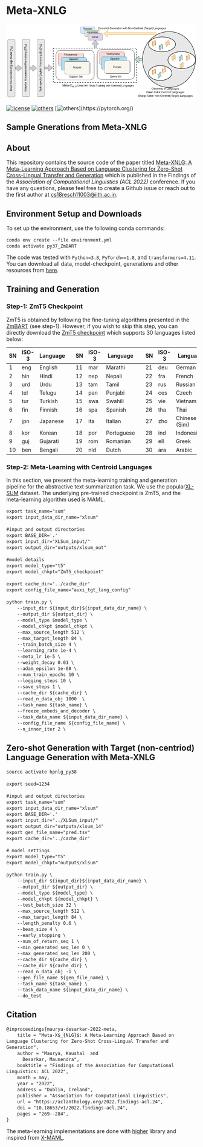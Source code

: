 # Meta-XNLG

![](https://github.com/kaushal0494/Meta_XNLG/blob/main/metaxng.png)

[![license](https://img.shields.io/github/license/mashape/apistatus.svg?maxAge=2592000)](https://github.com/Arko98/Hostility-Detection-in-Hindi-Constraint-2021/blob/main/LICENSE)
[![others](https://img.shields.io/badge/Huggingface-Cuda%2011.1.0-brightgreen)](https://huggingface.co/)
[![others](https://img.shields.io/badge/PyTorch-Stable%20(1.8.0)-orange)](https://pytorch.org/)

## Sample Gnerations from Meta-XNLG


## About
This repository contains the source code of the paper titled [Meta-XNLG: A Meta-Learning Approach Based on Language Clustering for Zero-Shot Cross-Lingual Transfer and Generation](https://aclanthology.org/2022.findings-acl.24.pdf) which is published in the Findings of the *Association of Computational Linguistics (ACL 2022)* conference. If you have any questions, please feel free to create a Github issue or reach out to the first author at <cs18resch11003@iith.ac.in>.

## Environment Setup and Downloads
To set up the environment, use the following conda commands:

``` 
conda env create --file environment.yml
conda activate py37_ZmBART
``` 
The code was tested with `Python=3.8`, `PyTorch==1.8`, and `transformers=4.11`. You can download all data, model-checkpoint, generations and other resources from [here](https://iith-my.sharepoint.com/:f:/g/personal/cs18resch11003_iith_ac_in/EuGPeheMMc9Dlp4sKdwACJkBGLa3MSepHahpHFzZS3F4gQ?e=0xarjl).

## Training and Generation

### Step-1: ZmT5 Checkpoint
ZmT5 is obtained by following the fine-tuning algorithms presented in the [ZmBART](https://github.com/kaushal0494/ZmBART) (see step-1). However, if you wish to skip this step, you can directly download the [ZmT5 checkpoint]() which supports 30 languages listed below:

| SN  | ISO-3 | Language || SN  | ISO-3 | Language || SN  | ISO-3 | Language |
| -- | ---- | --------|-| -- | ---- | --------|-| -- | ---- | --------|
| 1  | eng | English  || 11  | mar  | Marathi  || 21  | deu  | German  |
| 2  | hin  | Hindi  || 12  | nep  | Nepali  || 22  | fra  | French  |
| 3 | urd  |  Urdu  || 13  | tam  | Tamil  || 23  | rus  | Russian  |
| 4  |  tel |  Telugu  || 14  | pan  | Punjabi  || 24  | ces  | Czech  |
| 5  | tur  | Turkish   || 15  | swa  | Swahili  || 25  | vie  | Vietnamese  |
| 6  | fin  | Finnish  || 16  | spa  | Spanish  || 26  | tha  | Thai  |
| 7  | jpn  | Japanese  || 17  | ita  | Italian  || 27  | zho  | Chinese (Sim)  |
| 8  | kor  | Korean  || 18  | por  | Portuguese  || 28  | ind  | Indonesian  |
| 9  | guj  | Gujarati  || 19  | rom  | Romanian  || 29  | ell  | Greek  |
| 10  | ben  | Bengali  || 20  | nld  | Dutch  || 30  | ara  | Arabic  |


### Step-2: Meta-Learning with Centroid Languages
In this section, we present the meta-learning training and generation pipeline for the abstractive text summarization task. We use the popular[XL-SUM](https://github.com/csebuetnlp/xl-sum) dataset. The underlying pre-trained checkpoint is ZmT5, and the meta-learning algorithm used is MAML.

```
export task_name="sum"
export input_data_dir_name="xlsum"

#input and output directories
export BASE_DIR='.'
export input_dir="XLSum_input/"
export output_dir="outputs/xlsum_out"

#model details
export model_type="t5" 
export model_chkpt="ZmT5_checkpoint"

export cache_dir='../cache_dir'
export config_file_name="auxi_tgt_lang_config" 

python train.py \
    --input_dir ${input_dir}${input_data_dir_name} \
    --output_dir ${output_dir} \
    --model_type $model_type \
    --model_chkpt $model_chkpt \
    --max_source_length 512 \
    --max_target_length 84 \
    --train_batch_size 4 \
    --learning_rate 1e-4 \
    --meta_lr 1e-5 \
    --weight_decay 0.01 \
    --adam_epsilon 1e-08 \
    --num_train_epochs 10 \
    --logging_steps 10 \
    --save_steps 1 \
    --cache_dir ${cache_dir} \
    --read_n_data_obj 1000  \
    --task_name ${task_name} \
    --freeze_embeds_and_decoder \
    --task_data_name ${input_data_dir_name} \
    --config_file_name ${config_file_name} \
    --n_inner_iter 2 \
```

## Zero-shot Generation with Target (non-centriod) Language Generation with Meta-XNLG
```
source activate hpnlg_py38

export seed=1234

#input and output directories
export task_name="sum"
export input_data_dir_name="xlsum"
export BASE_DIR='.'
export input_dir="../XLSum_input/"
export output_dir="outputs/xlsum_14"
export gen_file_name="pred.tsv"
export cache_dir='../cache_dir'

# model settings
export model_type="t5" 
export model_chkpt="outputs/xlsum"

python train.py \
    --input_dir ${input_dir}${input_data_dir_name} \
    --output_dir ${output_dir} \
    --model_type ${model_type} \
    --model_chkpt ${model_chkpt} \
    --test_batch_size 32 \
    --max_source_length 512 \
    --max_target_length 84 \
    --length_penalty 0.6 \
    --beam_size 4 \
    --early_stopping \
    --num_of_return_seq 1 \
    --min_generated_seq_len 0 \
    --max_generated_seq_len 200 \
    --cache_dir ${cache_dir} \
    --cache_dir ${cache_dir} \
    --read_n_data_obj -1 \
    --gen_file_name ${gen_file_name} \
    --task_name ${task_name} \
    --task_data_name ${input_data_dir_name} \
    --do_test 
```



## Citation

```
@inproceedings{maurya-desarkar-2022-meta,
    title = "Meta-X$_{NLG}$: A Meta-Learning Approach Based on Language Clustering for Zero-Shot Cross-Lingual Transfer and Generation",
    author = "Maurya, Kaushal  and
      Desarkar, Maunendra",
    booktitle = "Findings of the Association for Computational Linguistics: ACL 2022",
    month = may,
    year = "2022",
    address = "Dublin, Ireland",
    publisher = "Association for Computational Linguistics",
    url = "https://aclanthology.org/2022.findings-acl.24",
    doi = "10.18653/v1/2022.findings-acl.24",
    pages = "269--284",
}
```

The meta-learning implementations are done with [higher](https://github.com/facebookresearch/higher) library and inspired from [X-MAML](https://github.com/copenlu/X-MAML).
